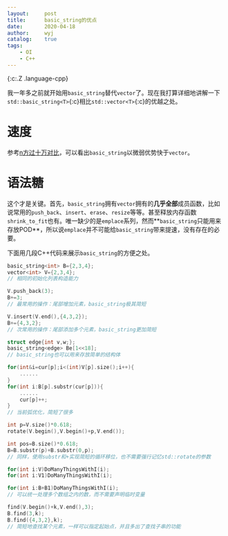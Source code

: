 ```yaml
---
layout:		post
title:		basic_string的优点
date:		2020-04-18
author:		wyj
catalog:	true
tags:
    - OI
    - C++
---
```


{:c:.Z .language-cpp}

我一年多之前就开始用`basic_string`替代`vector`了。现在我打算详细地讲解一下`std::basic_string<T>`{:c}相比`std::vector<T>`{:c}的优越之处。

# 速度

参考[n方过十万对比](/2018/10/22/n%E6%96%B9%E8%BF%87%E5%8D%81%E4%B8%87%E5%AF%B9%E6%AF%94/)，可以看出`basic_string`以微弱优势快于`vector`。

# 语法糖

这个才是关键。首先，`basic_string`拥有`vector`拥有的**几乎全部**成员函数，比如说常用的`push_back`、`insert`、`erase`、`resize`等等。甚至释放内存函数`shrink_to_fit`也有。唯一缺少的是`emplace`系列，然而**`basic_string`只能用来存放POD**，所以说`emplace`并不可能给`basic_string`带来提速，没有存在的必要。

下面用几段C++代码来展示`basic_string`的方便之处。

```cpp
basic_string<int> B={2,3,4};
vector<int> V={2,3,4};
// 相同的初始化列表构造能力
```
```cpp
V.push_back(3);
B+=3;
// 最常用的操作：尾部增加元素，basic_string极其简短
```
```cpp
V.insert(V.end(),{4,3,2});
B+={4,3,2};
// 次常用的操作：尾部添加多个元素，basic_string更加简短
```
```cpp
struct edge{int v,w;};
basic_string<edge> Be[1<<18];
// basic_string也可以用来存放简单的结构体
```
```cpp
for(int&i=cur[p];i<(int)V[p].size();i++){
	......
}
for(int i:B[p].substr(cur[p])){
	......
	cur[p]++;
}
// 当前弧优化，简短了很多
```
```cpp
int p=V.size()*0.618;
rotate(V.begin(),V.begin()+p,V.end());

int pos=B.size()*0.618;
B=B.substr(p)+B.substr(0,p);
// 同样，使用substr和+实现简短的循环移位，也不需要强行记忆std::rotate的参数
```
```cpp
for(int i:V)DoManyThingsWithI(i);
for(int i:V1)DoManyThingsWithI(i);

for(int i:B+B1)DoManyThingsWithI(i);
// 可以统一处理多个数组之内的数，而不需要声明临时变量
```
```cpp
find(V.begin()+k,V.end(),3);
B.find(3,k);
B.find({4,3,2},k);
// 简短地查找某个元素，一样可以指定起始点，并且多出了查找子串的功能
```

